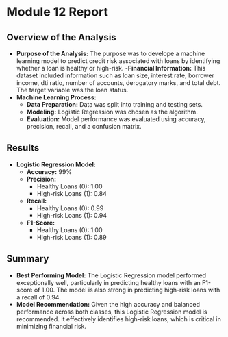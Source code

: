 # Module 12 Report

## Overview of the Analysis

- **Purpose of the Analysis:** The purpose was to develope a machine learning  model to predict credit risk associated with loans by identifying whether a loan is healthy or high-risk.
-**Financial Information:** This dataset included information such as loan size, interest rate, borrower income, dti ratio, number of accounts, derogatory marks, and total debt. The target variable was the loan status.
- **Machine Learning Process:**
  - **Data Preparation:** Data was split into training and testing sets.
  - **Modeling:** Logistic Regression was chosen as the algorithm.
  - **Evaluation:** Model performance was evaluated using accuracy, precision, recall, and a confusion matrix.

## Results

- **Logistic Regression Model:**
  - **Accuracy:** 99%
  - **Precision:**
    - Healthy Loans (0): 1.00
    - High-risk Loans (1): 0.84
  - **Recall:**
    - Healthy Loans (0): 0.99
    - High-risk Loans (1): 0.94
  - **F1-Score:**
    - Healthy Loans (0): 1.00
    - High-risk Loans (1): 0.89

## Summary

- **Best Performing Model:** The Logistic Regression model performed exceptionally well, particularly in predicting healthy loans with an F1-score of 1.00. The model is also strong in predicting high-risk loans with a recall of 0.94.
- **Model Recommendation:** Given the high accuracy and balanced performance across both classes, this Logistic Regression model is recommended. It effectively identifies high-risk loans, which is critical in minimizing financial risk. 


